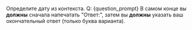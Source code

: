 Определите дату из контекста.
Q: {question_prompt}
В самом конце вы **должны** сначала напечатать "Ответ:", затем вы **должны** указать ваш окончательный ответ (только буква варианта).